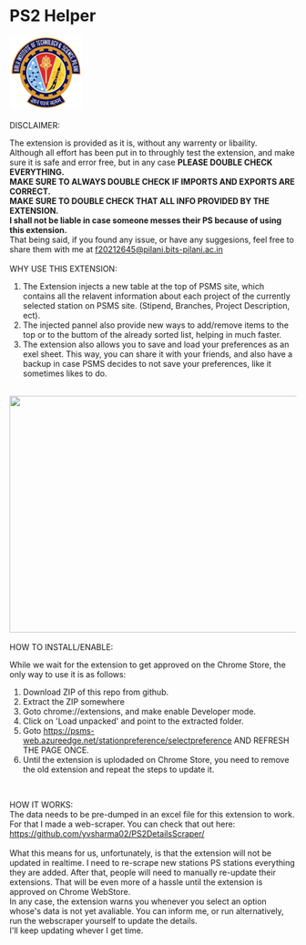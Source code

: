 # PS2 Helper

![Alt text](assets/icon.png) <br/> <br/>
DISCLAIMER:

The extension is provided as it is, without any warrenty or libaility. <br/>
Although all effort has been put in to throughly test the extension, and make sure it is safe and error free, but in any case **PLEASE DOUBLE CHECK EVERYTHING.** <br/>
**MAKE SURE TO ALWAYS DOUBLE CHECK IF IMPORTS AND EXPORTS ARE CORRECT.** <br/>
**MAKE SURE TO DOUBLE CHECK THAT ALL INFO PROVIDED BY THE EXTENSION.** <br/>
**I shall not be liable in case someone messes their PS because of using this extension.** <br/>
That being said, if you found any issue, or have any suggesions, feel free to share them with me at f20212645@pilani.bits-pilani.ac.in
<br/>
<br/>
WHY USE THIS EXTENSION: <br/>
1) The Extension injects a new table at the top of PSMS site, which contains all the relavent information about each project of the currently selected station on PSMS site. (Stipend, Branches, Project Description, ect). <br/>
2) The injected pannel also provide new ways to add/remove items to the top or to the buttom of the already sorted list, helping in much faster. <br/>
3) The extension also allows you to save and load your preferences as an exel sheet. This way, you can share it with your friends, and also have a backup in case PSMS decides to not save your preferences, like it sometimes likes to do.

<br/>
<img src="https://i.imgur.com/Y8sYBaz.png" width="1024" height="416" />
<br/>

HOW TO INSTALL/ENABLE: <br/>

While we wait for the extension to get approved on the Chrome Store, the only way to use it is as follows: <br/>
1) Download ZIP of this repo from github. <br/>
2) Extract the ZIP somewhere <br/>
3) Goto chrome://extensions, and make enable Developer mode. <br/>
4) Click on 'Load unpacked' and point to the extracted folder. <br/>
5) Goto https://psms-web.azureedge.net/stationpreference/selectpreference AND REFRESH THE PAGE ONCE.
6) Until the extension is uplodaded on Chrome Store, you need to remove the old extension and repeat the steps to update it.
<br/>

HOW IT WORKS: <br/>
The data needs to be pre-dumped in an excel file for this extension to work. For that I made a web-scraper. You can check that out here: <br/>
https://github.com/yvsharma02/PS2DetailsScraper/ <br/>
<br/>
What this means for us, unfortunately, is that the extension will not be updated in realtime. I need to re-scrape new stations PS stations everything they are added. After that, people will need to manually re-update their extensions. That will be even more of a hassle until the extension is approved on Chrome WebStore. <br/>
In any case, the extension warns you whenever you select an option whose's data is not yet avaliable. You can inform me, or run alternatively, run the webscraper yourself to update the details. <br/>
I'll keep updating whever I get time.